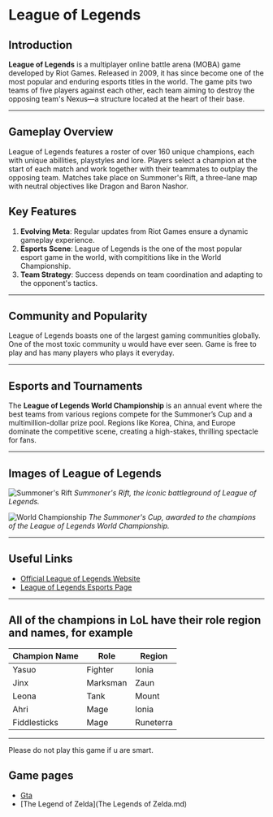 # League of Legends

## Introduction

**League of Legends** is a multiplayer online battle arena (MOBA) game developed by Riot Games. Released in 2009, it has since become one of the most popular and enduring esports titles in the world. The game pits two teams of five players against each other, each team aiming to destroy the opposing team's Nexus—a structure located at the heart of their base.

---

## Gameplay Overview

League of Legends features a roster of over 160 unique champions, each with unique abillities, playstyles and lore. Players select a champion at the start of each match and work together with their teammates to outplay the opposing team. Matches take place on Summoner's Rift, a three-lane map with neutral objectives like Dragon and Baron Nashor.

## Key Features

1. **Evolving Meta**: Regular updates from Riot Games ensure a dynamic gameplay experience.
2. **Esports Scene**: League of Legends is the one of the most popular esport game in the world, with compititions like in the World Championship.
3. **Team Strategy**: Success depends on team coordination and adapting to the opponent's tactics.

---

## Community and Popularity

League of Legends boasts one of the largest gaming communities globally. One of the most toxic community u would have ever seen. Game is free to play and has many players who plays it everyday.

---

## Esports and Tournaments

The **League of Legends World Championship** is an annual event where the best teams from various regions compete for the Summoner’s Cup and a multimillion-dollar prize pool. Regions like Korea, China, and Europe dominate the competitive scene, creating a high-stakes, thrilling spectacle for fans.

---

## Images of League of Legends

![Summoner's Rift](https://maknee.github.io/assets/images/posts/2021-09-05/minimap.png)
*Summoner's Rift, the iconic battleground of League of Legends.*

![World Championship](https://img.asmedia.epimg.net/resizer/v2/I77KG3DZSVDZNDCLUGI3C2XWX4.png?auth=b8ea1d98c99111b1d88236bb7a712eb148808669462758eb939d1bdefec39050&width=360&height=203&smart=true)
*The Summoner's Cup, awarded to the champions of the League of Legends World Championship.*

---

## Useful Links

- [Official League of Legends Website](https://www.leagueoflegends.com)
- [League of Legends Esports Page](https://lolesports.com)

---

## All of the champions in LoL have their role region and names, for example

| **Champion Name** | **Role** | **Region** |
|-------------------|----------|------------|
| Yasuo             | Fighter  | Ionia      |
| Jinx              | Marksman | Zaun       |
| Leona             | Tank     | Mount      |
| Ahri              | Mage     | Ionia      |
|Fiddlesticks       | Mage     | Runeterra  |

---

Please do not play this game if u are smart.

## Game pages
- [Gta](gta.md)
- [The Legend of Zelda](The Legends of Zelda.md)
